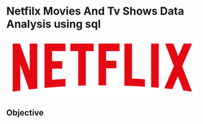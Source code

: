 # Netfilx Movies And Tv Shows Data Analysis using sql

![Netflix logo ](https://github.com/Mahto123i/netfilx_sql_project/blob/main/logo.png)

## Objective
